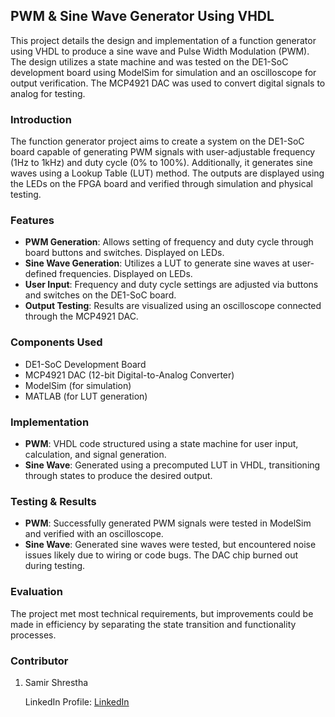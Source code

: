 ## PWM & Sine Wave Generator Using VHDL

This project details the design and implementation of a function generator using VHDL to produce a sine wave and Pulse Width Modulation (PWM). The design utilizes a state machine and was tested on the DE1-SoC development board using ModelSim for simulation and an oscilloscope for output verification. The MCP4921 DAC was used to convert digital signals to analog for testing.

### Introduction
The function generator project aims to create a system on the DE1-SoC board capable of generating PWM signals with user-adjustable frequency (1Hz to 1kHz) and duty cycle (0% to 100%). Additionally, it generates sine waves using a Lookup Table (LUT) method. The outputs are displayed using the LEDs on the FPGA board and verified through simulation and physical testing.

### Features
- **PWM Generation**: Allows setting of frequency and duty cycle through board buttons and switches. Displayed on LEDs.
- **Sine Wave Generation**: Utilizes a LUT to generate sine waves at user-defined frequencies. Displayed on LEDs.
- **User Input**: Frequency and duty cycle settings are adjusted via buttons and switches on the DE1-SoC board.
- **Output Testing**: Results are visualized using an oscilloscope connected through the MCP4921 DAC.

### Components Used
- DE1-SoC Development Board
- MCP4921 DAC (12-bit Digital-to-Analog Converter)
- ModelSim (for simulation)
- MATLAB (for LUT generation)

### Implementation
- **PWM**: VHDL code structured using a state machine for user input, calculation, and signal generation.
- **Sine Wave**: Generated using a precomputed LUT in VHDL, transitioning through states to produce the desired output.

### Testing & Results
- **PWM**: Successfully generated PWM signals were tested in ModelSim and verified with an oscilloscope.
- **Sine Wave**: Generated sine waves were tested, but encountered noise issues likely due to wiring or code bugs. The DAC chip burned out during testing.

### Evaluation
The project met most technical requirements, but improvements could be made in efficiency by separating the state transition and functionality processes. 

### Contributor
1. Samir Shrestha

    LinkedIn Profile: [LinkedIn](https://www.linkedin.com/in/sameyr/)